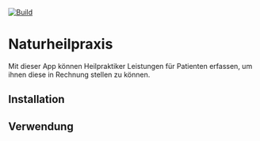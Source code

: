 [![Build](https://github.com/falkoschumann/naturheilpraxis/actions/workflows/build.yml/badge.svg)](https://github.com/falkoschumann/naturheilpraxis/actions/workflows/build.yml)

# Naturheilpraxis

Mit dieser App können Heilpraktiker Leistungen für Patienten erfassen, um ihnen
diese in Rechnung stellen zu können.

## Installation

## Verwendung
